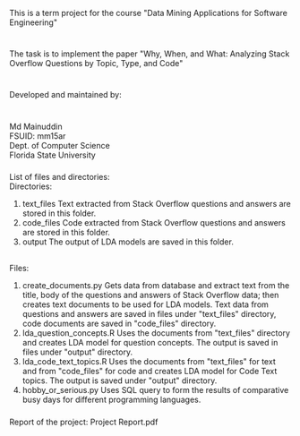 This is a term project for the course "Data Mining Applications for Software Engineering"
#
The task is to implement the paper "Why, When, and What: Analyzing Stack Overflow Questions by Topic, Type, and Code"
#
Developed and maintained by:
#
Md Mainuddin  
FSUID: mm15ar  
Dept. of Computer Science  
Florida State University  
###

List of files and directories:  
Directories:
1. text_files		Text extracted from Stack Overflow questions and answers are stored in this folder.  
2. code_files	Code extracted from Stack Overflow questions and answers are stored in this folder.  
3. output			The output of LDA models are saved in this folder.  
##
Files:  
1. create_documents.py		Gets data from database and extract text from the title, body of the questions and answers of Stack Overflow data; then creates text documents to be used for LDA models. Text data from questions and answers are saved in files under "text_files" directory, code documents are saved in "code_files" directory.  
2. lda_question_concepts.R	Uses the documents from "text_files" directory and creates LDA model for question concepts. The output is saved in files under "output" directory.  
3. lda_code_text_topics.R		Uses the documents from "text_files" for text and from "code_files" for code and creates LDA model for Code Text topics. The output is saved under "output" directory.  
4. hobby_or_serious.py		Uses SQL query to form the results of comparative busy days for different programming languages.  
#####  
Report of the project: Project Report.pdf  
